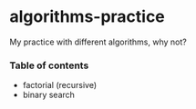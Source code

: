 # algorithms-practice
My practice with different algorithms, why not?

### Table of contents
* factorial (recursive)
* binary search
